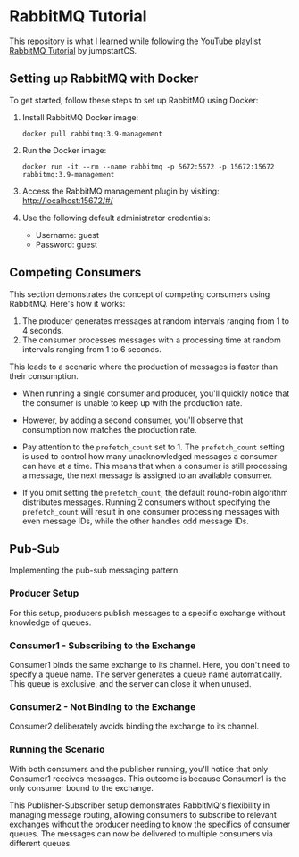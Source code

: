 # RabbitMQ Tutorial

This repository is what I learned while following the YouTube playlist [RabbitMQ Tutorial](https://www.youtube.com/playlist?list=PLalrWAGybpB-UHbRDhFsBgXJM1g6T4IvO) by jumpstartCS.

## Setting up RabbitMQ with Docker

To get started, follow these steps to set up RabbitMQ using Docker:

1. Install RabbitMQ Docker image:
    ```
    docker pull rabbitmq:3.9-management
    ```

2. Run the Docker image:
    ```
    docker run -it --rm --name rabbitmq -p 5672:5672 -p 15672:15672 rabbitmq:3.9-management
    ```

3. Access the RabbitMQ management plugin by visiting:
    [http://localhost:15672/#/](http://localhost:15672/#/)

4. Use the following default administrator credentials:
    - Username: guest
    - Password: guest

## Competing Consumers

This section demonstrates the concept of competing consumers using RabbitMQ. Here's how it works:

1. The producer generates messages at random intervals ranging from 1 to 4 seconds.
2. The consumer processes messages with a processing time at random intervals ranging from 1 to 6 seconds.

This leads to a scenario where the production of messages is faster than their consumption.

- When running a single consumer and producer, you'll quickly notice that the consumer is unable to keep up with the production rate.

- However, by adding a second consumer, you'll observe that consumption now matches the production rate. 

- Pay attention to the `prefetch_count` set to 1. The `prefetch_count` setting is used to control how many unacknowledged messages a consumer can have at a time. This means that when a consumer is still processing a message, the next message is assigned to an available consumer.

- If you omit setting the `prefetch_count`, the default round-robin algorithm distributes messages. Running 2 consumers without specifying the `prefetch_count` will result in one consumer processing messages with even message IDs, while the other handles odd message IDs.

## Pub-Sub

Implementing the pub-sub messaging pattern.

### Producer Setup

For this setup, producers publish messages to a specific exchange without knowledge of queues.

### Consumer1 - Subscribing to the Exchange

Consumer1 binds the same exchange to its channel. Here, you don't need to specify a queue name. The server generates a queue name automatically. This queue is exclusive, and the server can close it when unused.

### Consumer2 - Not Binding to the Exchange

Consumer2 deliberately avoids binding the exchange to its channel.

### Running the Scenario

With both consumers and the publisher running, you'll notice that only Consumer1 receives messages. This outcome is because Consumer1 is the only consumer bound to the exchange.

This Publisher-Subscriber setup demonstrates RabbitMQ's flexibility in managing message routing, allowing consumers to subscribe to relevant exchanges without the producer needing to know the specifics of consumer queues. The messages can now be delivered to multiple consumers via different queues.
